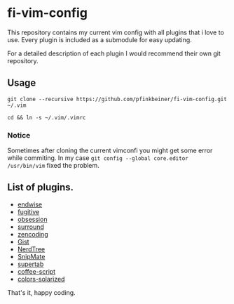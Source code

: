 # fi-vim-config
This repository contains my current vim config with all plugins that i love to use. Every plugin is included as a submodule for easy updating.

For a detailed description of each plugin I would recommend their own git repository.

## Usage
`git clone --recursive https://github.com/pfinkbeiner/fi-vim-config.git ~/.vim`

`cd && ln -s ~/.vim/.vimrc`

### Notice
Sometimes after cloning the current vimconfi you might get some error while commiting.
In my case `git config --global core.editor /usr/bin/vim` fixed the
problem.


## List of plugins.
* [endwise](https://github.com/tpope/vim-endwise)
* [fugitive](https://github.com/tpope/vim-fugitive)
* [obsession](https://github.com/tpope/vim-obsession)
* [surround](https://github.com/tpope/vim-surround)
* [zencoding](https://github.com/mattn/zencoding-vim)
* [Gist](https://github.com/mattn/gist-vim)
* [NerdTree](https://github.com/scrooloose/nerdtree)
* [SnipMate](https://github.com/msanders/snipmate.vim)
* [supertab](https://github.com/ervandew/supertab)
* [coffee-script](https://github.com/kchmck/vim-coffee-script)
* [colors-solarized](https://github.com/altercation/vim-colors-solarized)


That's it, happy coding.

